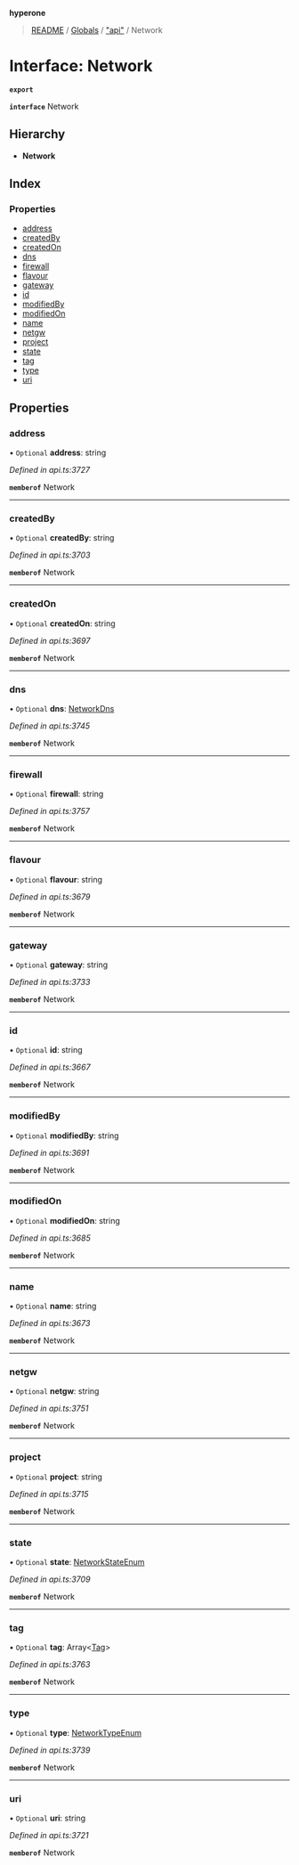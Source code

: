 **hyperone**

> [README](../README.md) / [Globals](../globals.md) / ["api"](../modules/_api_.md) / Network

# Interface: Network

**`export`** 

**`interface`** Network

## Hierarchy

* **Network**

## Index

### Properties

* [address](_api_.network.md#address)
* [createdBy](_api_.network.md#createdby)
* [createdOn](_api_.network.md#createdon)
* [dns](_api_.network.md#dns)
* [firewall](_api_.network.md#firewall)
* [flavour](_api_.network.md#flavour)
* [gateway](_api_.network.md#gateway)
* [id](_api_.network.md#id)
* [modifiedBy](_api_.network.md#modifiedby)
* [modifiedOn](_api_.network.md#modifiedon)
* [name](_api_.network.md#name)
* [netgw](_api_.network.md#netgw)
* [project](_api_.network.md#project)
* [state](_api_.network.md#state)
* [tag](_api_.network.md#tag)
* [type](_api_.network.md#type)
* [uri](_api_.network.md#uri)

## Properties

### address

• `Optional` **address**: string

*Defined in api.ts:3727*

**`memberof`** Network

___

### createdBy

• `Optional` **createdBy**: string

*Defined in api.ts:3703*

**`memberof`** Network

___

### createdOn

• `Optional` **createdOn**: string

*Defined in api.ts:3697*

**`memberof`** Network

___

### dns

• `Optional` **dns**: [NetworkDns](_api_.networkdns.md)

*Defined in api.ts:3745*

**`memberof`** Network

___

### firewall

• `Optional` **firewall**: string

*Defined in api.ts:3757*

**`memberof`** Network

___

### flavour

• `Optional` **flavour**: string

*Defined in api.ts:3679*

**`memberof`** Network

___

### gateway

• `Optional` **gateway**: string

*Defined in api.ts:3733*

**`memberof`** Network

___

### id

• `Optional` **id**: string

*Defined in api.ts:3667*

**`memberof`** Network

___

### modifiedBy

• `Optional` **modifiedBy**: string

*Defined in api.ts:3691*

**`memberof`** Network

___

### modifiedOn

• `Optional` **modifiedOn**: string

*Defined in api.ts:3685*

**`memberof`** Network

___

### name

• `Optional` **name**: string

*Defined in api.ts:3673*

**`memberof`** Network

___

### netgw

• `Optional` **netgw**: string

*Defined in api.ts:3751*

**`memberof`** Network

___

### project

• `Optional` **project**: string

*Defined in api.ts:3715*

**`memberof`** Network

___

### state

• `Optional` **state**: [NetworkStateEnum](../enums/_api_.networkstateenum.md)

*Defined in api.ts:3709*

**`memberof`** Network

___

### tag

• `Optional` **tag**: Array\<[Tag](_api_.tag.md)>

*Defined in api.ts:3763*

**`memberof`** Network

___

### type

• `Optional` **type**: [NetworkTypeEnum](../enums/_api_.networktypeenum.md)

*Defined in api.ts:3739*

**`memberof`** Network

___

### uri

• `Optional` **uri**: string

*Defined in api.ts:3721*

**`memberof`** Network
